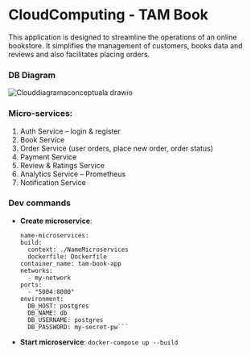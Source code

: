 # CloudComputing - TAM Book

This application is designed to streamline the operations of an online bookstore. It simplifies the management of customers, books data and reviews and also facilitates placing orders.

### DB Diagram

![Clouddiagramaconceptuala drawio](https://github.com/user-attachments/assets/8f786f92-d1f0-4629-83ed-742b1b874bdb)

### Micro-services:

1.	Auth Service – login & register
2.	Book Service
3.	Order Service (user orders, place new order, order status)
4.	Payment Service 
5.	Review & Ratings Service
6.	Analytics Service – Prometheus
7.	Notification Service


### Dev commands

 * **Create microservice**:
    ```
    name-microservices:
    build:
      context: ./NameMicroservices
      dockerfile: Dockerfile
    container_name: tam-book-app
    networks:
      - my-network
    ports:
      - "5004:8000"
    environment:
      DB_HOST: postgres
      DB_NAME: db
      DB_USERNAME: postgres
      DB_PASSWORD: my-secret-pw```

* **Start microservice**:  ``` docker-compose up --build ```

